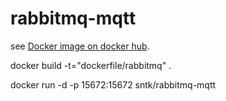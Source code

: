 # rabbitmq-mqtt

see [Docker image on docker hub](https://registry.hub.docker.com/u/sntk/rabbitmq-mqtt/).

docker build -t="dockerfile/rabbitmq" .

docker run -d -p 15672:15672 sntk/rabbitmq-mqtt
